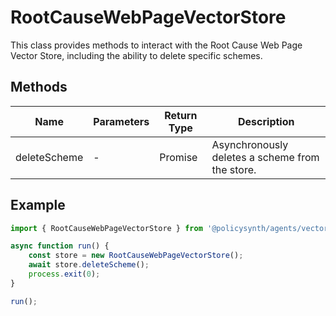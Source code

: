 # RootCauseWebPageVectorStore

This class provides methods to interact with the Root Cause Web Page Vector Store, including the ability to delete specific schemes.

## Methods

| Name          | Parameters | Return Type | Description                           |
|---------------|------------|-------------|---------------------------------------|
| deleteScheme  | -          | Promise<void> | Asynchronously deletes a scheme from the store. |

## Example

```typescript
import { RootCauseWebPageVectorStore } from '@policysynth/agents/vectorstore/utils/deleteRouteCausesPageClass.js';

async function run() {
    const store = new RootCauseWebPageVectorStore();
    await store.deleteScheme();
    process.exit(0);
}

run();
```
